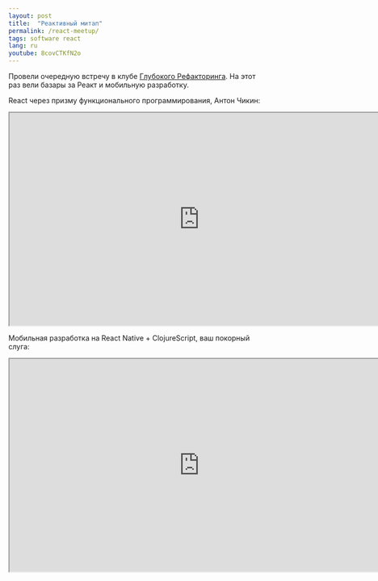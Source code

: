 ```yaml
---
layout: post
title:  "Реактивный митап"
permalink: /react-meetup/
tags: software react
lang: ru
youtube: 8covCTKfN2o
---
```


Провели очередную встречу в клубе [Глубокого
Рефакторинга](http://deeprefactoring.ru/). На этот раз вели базары за Реакт и
мобильную разработку.

React через призму функционального программирования, Антон Чикин:

<iframe width="751" height="422" src="https://www.youtube.com/embed/u_ihJU5LFHY"
allow="accelerometer; autoplay; encrypted-media; gyroscope;
picture-in-picture" allowfullscreen></iframe>

Мобильная разработка на React Native + ClojureScript, ваш покорный слуга:

<iframe width="751" height="422" src="https://www.youtube.com/embed/8covCTKfN2o"
allow="accelerometer; autoplay; encrypted-media; gyroscope;
picture-in-picture" allowfullscreen></iframe>
